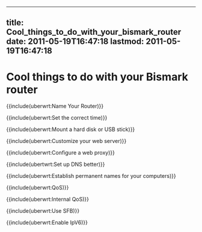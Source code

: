 
---
title: Cool_things_to_do_with_your_bismark_router
date: 2011-05-19T16:47:18
lastmod: 2011-05-19T16:47:18
---
Cool things to do with your Bismark router
==========================================

{{include(uberwrt:Name Your Router)}}

{{include(uberwrt:Set the correct time)}}

{{include(uberwrt:Mount a hard disk or USB stick)}}

{{include(uberwrt:Customize your web server)}}

{{include(uberwrt:Configure a web proxy)}}

{{include(ubertwrt:Set up DNS better)}}

{{include(uberwrt:Establish permanent names for your computers)}}

{{include(uberwrt:QoS)}}

{{include(uberwrt:Internal QoS)}}

{{include(uberwrt:Use SFB)}}

{{include(uberwrt:Enable IpV6)}}
